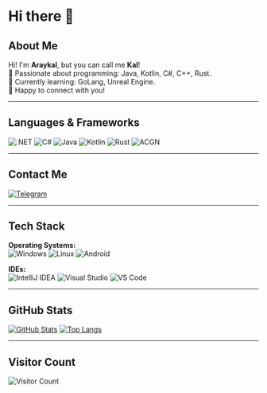 # Hi there 👋

## About Me
Hi! I'm **Araykal**, but you can call me **Kal**!  
🌱 Passionate about programming: Java, Kotlin, C#, C++, Rust.  
🔭 Currently learning: GoLang, Unreal Engine.  
👯 Happy to connect with you!

---

## Languages & Frameworks
![.NET](https://img.shields.io/badge/-.NET-%235c5c5c) ![C#](https://img.shields.io/badge/-C%23-%238c37db) ![Java](https://img.shields.io/badge/-Java-%23f89820) ![Kotlin](https://img.shields.io/badge/-Kotlin-%23F18E33) ![Rust](https://img.shields.io/badge/-Rust-%23B7410E) ![ACGN](https://img.shields.io/badge/-ACGN-%239ac8f6)

---

## Contact Me
[![Telegram](https://img.shields.io/badge/-Telegram-blue?style=for-the-badge&logo=Telegram&logoColor=white)](https://t.me/Araykal)

---

## Tech Stack
**Operating Systems:**  
![Windows](https://img.shields.io/badge/-Windows-red?style=for-the-badge&logo=microsoft&logoColor=white) ![Linux](https://img.shields.io/badge/-Linux-green?style=for-the-badge&logo=linux&logoColor=white) ![Android](https://img.shields.io/badge/-Android-3DDC84?style=for-the-badge&logo=android&logoColor=white)

**IDEs:**  
![IntelliJ IDEA](https://img.shields.io/badge/-IntelliJ%20IDEA-%23000000?style=for-the-badge&logo=intellijidea&logoColor=white) ![Visual Studio](https://img.shields.io/badge/-Visual%20Studio-477e77?style=for-the-badge&logo=visualstudio&logoColor=white) ![VS Code](https://img.shields.io/badge/-Visual%20Studio%20Code-%23796C8B?style=for-the-badge&logo=visualstudiocode&logoColor=white)

---

## GitHub Stats
[![GitHub Stats](https://github-readme-stats.vercel.app/api?username=Araykal)](https://github.com/anuraghazra/github-readme-stats) [![Top Langs](https://github-readme-stats.vercel.app/api/top-langs/?username=Araykal&title_color=fff&icon_color=79ff97&text_color=9f9f9f&bg_color=151515)](https://github.com/anuraghazra/github-readme-stats)

---

## Visitor Count
![Visitor Count](https://profile-counter.glitch.me/Araykal/count.svg)

